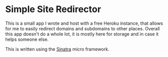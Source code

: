 Simple Site Redirector
======================

This is a small app I wrote and host with a free Heroku instance, that allows for me to easily redirect domains and subdomains to other places. Overall this app doesn't do a whole lot, it is mostly here for storage and in case it helps someone else.

This is written using the [Sinatra](http://www.sinatrarb.com/) micro framework.
